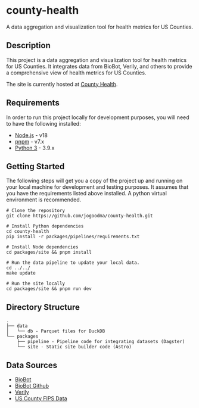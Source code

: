 # county-health

A data aggregation and visualization tool for health metrics for US Counties.


## Description

This project is a data aggregation and visualization tool for health metrics for US Counties. It integrates data from BioBot, Verily, and others to provide a comprehensive view of health metrics for US Counties.

The site is currently hosted at [County Health](https://jogoodma.github.io/county-health/).
## Requirements

In order to run this project locally for development purposes, you will need to have the following installed:

- [Node.js](https://nodejs.org/en/) - v18
- [pnpm](https://pnpm.js.org/en/installation) - v7.x
- [Python 3](https://www.python.org/downloads/) - 3.9.x

## Getting Started

The following steps will get you a copy of the project up and running on your local machine for development and testing purposes. It assumes that you have the requirements listed above installed. A python virtual environment is recommended.

```
# Clone the repository
git clone https://github.com/jogoodma/county-health.git

# Install Python dependencies 
cd county-health
pip install -r packages/pipelines/requirements.txt

# Install Node dependencies
cd packages/site && pnpm install

# Run the data pipeline to update your local data.
cd ../../
make update

# Run the site locally
cd packages/site && pnpm run dev
```

## Directory Structure

```
.
├── data
│   └── db - Parquet files for DuckDB
└── packages
    ├── pipeline - Pipeline code for integrating datasets (Dagster)
    └── site - Static site builder code (Astro)
```

## Data Sources

- [BioBot](https://biobot.io/)
- [BioBot Github](https://github.com/biobotanalytics/covid19-wastewater-data)
- [Verily](https://publichealth.verily.com/)
- [US County FIPS Data](https://raw.githubusercontent.com/ChuckConnell/articles/master/fips2county.tsv)
